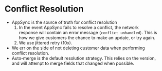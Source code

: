 # Conflict Resolution
- AppSync is the source of truth for conflict resolution
   1. In the event AppSync fails to resolve a conflict, the network response will contain an error message (`conflict unhandled`). This is how we give customers the chance to make an update, or try again.
   2. We use jittered retry (10x).
- We err on the side of not deleting customer data when performing conflict resolution.
- Auto-merge is the default resolution strategy. This relies on the version, and will attempt to merge fields that changed when possible.